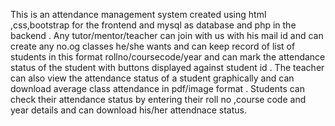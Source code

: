 This is an attendance management system created using html ,css,bootstrap for the frontend and mysql as database and php in the backend . 
Any tutor/mentor/teacher can join with us with his mail id and can create any no.og classes he/she wants and can keep record of list of students in this format rollno/coursecode/year and can mark the attendance status of the student with buttons displayed against student id . The teacher can also view the attendance status of a student graphically and can download average class attendance in pdf/image format . 
Students can check their attendance status by entering their roll no ,course code and year details and can download his/her attendnace status. 
